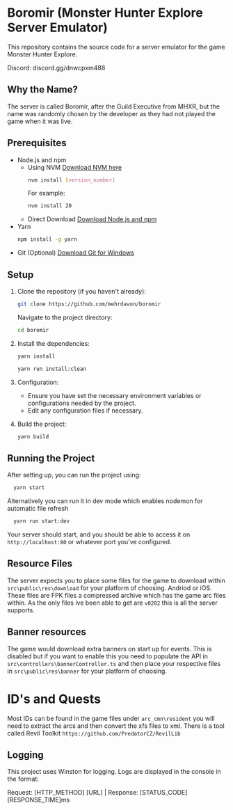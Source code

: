 # Boromir (Monster Hunter Explore Server Emulator)
This repository contains the source code for a server emulator for the game Monster Hunter Explore.

Discord: discord.gg/dnwcpxm488

## Why the Name?
The server is called Boromir, after the Guild Executive from MHXR, but the name was randomly chosen by the developer as they had not played the game when it was live.

## Prerequisites

* Node.js and npm
    * Using NVM [Download NVM here](https://github.com/nvm-sh/nvm/releases/)
        ```bash
        nvm install [version_number]
        ```
        For example:
        ```bash
        nvm install 20
        ```
    * Direct Download
        [Download Node.js and npm](https://nodejs.org/)
* Yarn
    ```bash
    npm install -g yarn
    ```
* Git (Optional)
    [Download Git for Windows](https://gitforwindows.org/)

## Setup

1. Clone the repository (if you haven't already):

    ```bash
    git clone https://github.com/mehrdavon/boromir
    ```

    Navigate to the project directory:

    ```bash
    cd boromir
    ```

2. Install the dependencies:

    ```bash
    yarn install
    ```
    ```bash
    yarn run install:clean
    ```

3. Configuration:

    * Ensure you have set the necessary environment variables or configurations needed by the project.
    * Edit any configuration files if necessary.

4. Build the project:
   
    ```bash
    yarn build
    ```

## Running the Project

After setting up, you can run the project using:

  ```bash
    yarn start
  ```
Alternatively you can run it in dev mode which enables nodemon for automatic file refresh

  ```bash
    yarn run start:dev
  ```

Your server should start, and you should be able to access it on `http://localhost:80` or whatever port you've configured.

## Resource Files
The server expects you to place some files for the game to download within `src\public\res\download` for your platform of choosing. Andriod or iOS. These files are FPK files a compressed archive which has the game arc files within. As the only files ive been able to get are `v0282` this is all the server supports. 

## Banner resources
The game would download extra banners on start up for events. This is disabled but if you want to enable this you need to populate the API in `src\controllers\bannerController.ts` and then place your respective files in `src\public\res\banner` for your platform of choosing. 

# ID's and Quests
Most IDs can be found in the game files under `arc_cmn\resident` you will need to extract the arcs and then convert the xfs files to xml. There is a tool called Revil Toolkit `https://github.com/PredatorCZ/RevilLib`

## Logging

This project uses Winston for logging. Logs are displayed in the console in the format:


Request: [HTTP_METHOD] [URL] | Response: [STATUS_CODE] [RESPONSE_TIME]ms



